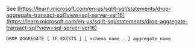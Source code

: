 See [https://learn.microsoft.com/en-us/sql/t-sql/statements/drop-aggregate-transact-sql?view=sql-server-ver16](https://learn.microsoft.com/en-us/sql/t-sql/statements/drop-aggregate-transact-sql?view=sql-server-ver16)
```
DROP AGGREGATE [ IF EXISTS ] [ schema_name . ] aggregate_name
```

